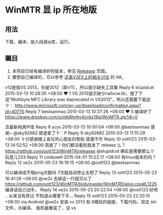 # WinMTR 显 ip 所在地版

## 用法

下载，编译，放入纯真ip库，运行。

## 瞩目

1. 本项目已经有编译好的版本，参见 [Releases](https://github.com/oott123/WinMTR/releases) 页面。
2. 要想自己编译的，可以参考 [这条V2EX上的相关讨论](https://www.v2ex.com/t/176537#reply10) 的 6#。

v12是指VS 2013，你是2012（即v11），所以提示缺失工具集
		          Reply    6
stupidcat   2015-03-13 10:28:35 +08:00   ♥ 1
VS 2013提示缺少nafxcw.lib，搜了下说“Multibyte MFC Library was deprecated in VS2013”，所以还需要下载这个： http://www.microsoft.com/en-us/download/confirmation.aspx?id=40770
		          Reply    7
bestsanmao   2015-03-13 10:37:26 +08:00   ♥ 5
编译好了 
https://www.dropbox.com/s/mb8hnhv4zvkz19q/WinMTR.zip?dl=0 

含最新纯真IP库
		          Reply    8
scys   2015-03-13 10:50:04 +08:00
@bestsanmao 感谢~ 
@sky92682 顺道拿了个：P
		          Reply    9
sky92682   2015-03-13 11:15:29 +08:00
十分感谢楼上各位热心朋友的帮助 感激不尽
		          Reply    10
oott123   2015-03-13 14:52:52 +08:00
简直了！你们都没看到我发了 release 么？ 
https://github.com/oott123/WinMTR/releases 
@stupidcat 确实是需要那么个玩意儿233
		          Reply    11
coldswell   2015-04-01 15:22:17 +08:00
有linux版本的吗？
		          Reply    12
ve2x   2015-05-23 16:19:15 +08:00
@oott123 
@bestsanmao 

可以编译成不限ping次数吗 7次就自动停止太短了
		          Reply    13
oott123   2015-05-23 16:41:28 +08:00
@ve2x 去掉这一行就可以了 
https://github.com/oott123/WinMTR/blob/master/WinMTRDialog.cpp#L1225 
编译请自己动手。
		          Reply    14
ve2x   2015-05-23 20:22:54 +08:00
@oott123 好吧 .. 从来没有弄过 不知道从哪里下手...
		          Reply    15
oott123   2015-05-23 22:20:15 +08:00 via Android
@ve2x 安装 vs 2013 和 6楼给的链接，下载代码，双击 sln 文件，点编译。 
我机器重装了，没 vs
